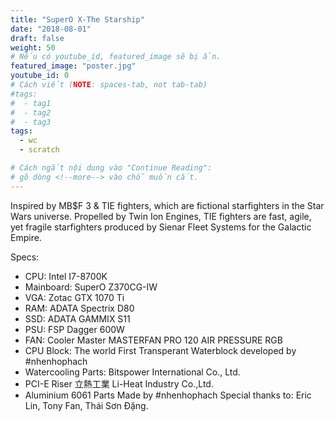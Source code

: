 ```yaml
---
title: "SuperO X-The Starship"
date: "2018-08-01"
draft: false
weight: 50
# Nếu có youtube_id, featured_image sẽ bị ẩn.
featured_image: "poster.jpg"
youtube_id: 0
# Cách viết (NOTE: spaces-tab, not tab-tab)
#tags:
#  - tag1
#  - tag2
#  - tag3
tags:
  - wc
  - scratch

# Cách ngắt nội dung vào "Continue Reading":
# gõ dòng <!--more--> vào chỗ muốn cắt.
---
```


Inspired by MB$F 3 & TIE fighters, which are fictional starfighters in the Star Wars universe. Propelled by Twin Ion Engines, TIE fighters are fast, agile, yet fragile starfighters produced by Sienar Fleet Systems for the Galactic Empire.
<!--more-->

Specs:
- CPU: Intel I7-8700K
- Mainboard: SuperO Z370CG-IW
- VGA: Zotac GTX 1070 Ti
- RAM: ADATA Spectrix D80
- SSD: ADATA GAMMIX S11
- PSU: FSP Dagger 600W
- FAN: Cooler Master MASTERFAN PRO 120 AIR PRESSURE RGB
- CPU Block: The world First Transperant Waterblock developed by #nhenhophach
- Watercooling Parts: Bitspower International Co., Ltd.
- PCI-E Riser 立熱工業 Li-Heat Industry Co.,Ltd.
- Aluminium 6061 Parts Made by #nhenhophach
Special thanks to: Eric Lin, Tony Fan, Thái Sơn Đặng.